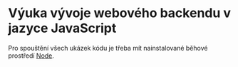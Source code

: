 # Výuka vývoje webového backendu v jazyce JavaScript

Pro spouštění všech ukázek kódu je třeba mít nainstalované běhové prostředí [Node](https://nodejs.org).
